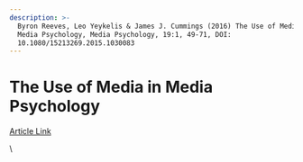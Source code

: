 ```yaml
---
description: >-
  Byron Reeves, Leo Yeykelis & James J. Cummings (2016) The Use of Media in
  Media Psychology, Media Psychology, 19:1, 49-71, DOI:
  10.1080/15213269.2015.1030083
---
```


# The Use of Media in Media Psychology

[Article Link](https://www.tandfonline.com/doi/full/10.1080/15213269.2015.1030083)

\
